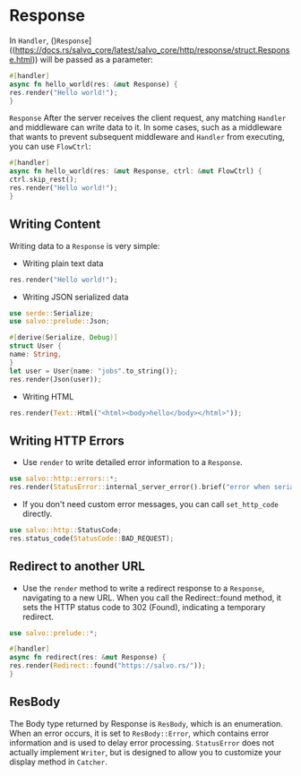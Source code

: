 # Response

In `Handler`, ()`Response`]((https://docs.rs/salvo_core/latest/salvo_core/http/response/struct.Response.html)) will be passed as a parameter:

```rust
#[handler]
async fn hello_world(res: &mut Response) {
res.render("Hello world!");
}
```

`Response` After the server receives the client request, any matching `Handler` and middleware can write data to it. In some cases, such as a middleware that wants to prevent subsequent middleware and `Handler` from executing, you can use `FlowCtrl`:

```rust
#[handler]
async fn hello_world(res: &mut Response, ctrl: &mut FlowCtrl) {
ctrl.skip_rest();
res.render("Hello world!");
}
```

## Writing Content

Writing data to a `Response` is very simple:

- Writing plain text data

```rust
res.render("Hello world!");
```

- Writing JSON serialized data

```rust
use serde::Serialize;
use salvo::prelude::Json;

#[derive(Serialize, Debug)]
struct User {
name: String,
}
let user = User{name: "jobs".to_string()};
res.render(Json(user));
```

- Writing HTML

```rust
res.render(Text::Html("<html><body>hello</body></html>"));
```

## Writing HTTP Errors

- Use `render` to write detailed error information to a `Response`.

```rust
use salvo::http::errors::*;
res.render(StatusError::internal_server_error().brief("error when serialize object to json"))
```

- If you don't need custom error messages, you can call `set_http_code` directly.

```rust
use salvo::http::StatusCode;
res.status_code(StatusCode::BAD_REQUEST);
```

## Redirect to another URL
- Use the `render` method to write a redirect response to a `Response`, navigating to a new URL. When you call the Redirect::found method, it sets the HTTP status code to 302 (Found), indicating a temporary redirect.
```rust
use salvo::prelude::*;

#[handler]
async fn redirect(res: &mut Response) {
res.render(Redirect::found("https://salvo.rs/"));
}
```

## ResBody

The Body type returned by Response is `ResBody`, which is an enumeration. When an error occurs, it is set to `ResBody::Error`, which contains error information and is used to delay error processing. `StatusError` does not actually implement `Writer`, but is designed to allow you to customize your display method in `Catcher`.